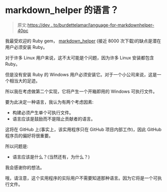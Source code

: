# markdown_helper 的语言？

> 原文:[https://dev . to/burdettelamar/language-for-markdownhelper-40pc](https://dev.to/burdettelamar/language-for-markdownhelper-40pc)

我最受欢迎的 Ruby gem， [markdown_helper](https://rubygems.org/gems/markdown_helper) (接近 8000 次下载)的缺点是潜在用户必须安装 Ruby。

对于许多 Linux 用户来说，这不太可能是个问题，因为许多 Linux 安装都包含 Ruby。

但是没有安装 Ruby 的 Windows 用户必须安装它。对于一个小公司来说，这是一个相当大的足迹。

所以我在考虑做第二个实现，它将产生一个开箱即用的 Windows 可执行文件。

要为此决定一种语言，我认为有两个考虑因素:

*   构建必须产生单个可执行文件。
*   语言应该是鼓励而不是阻止贡献者的语言。

这将在 GitHub 上(事实上，该实用程序只在 GitHub 项目内部工作)，因此 GitHub 程序员的偏好将很重要。

所以问题是:

*   语言应该是什么？(当然还有，为什么？)

我会感谢你的想法。

哦，请注意，这个实用程序的实际用户不需要知道那种语言。因为它将是一个可执行文件。